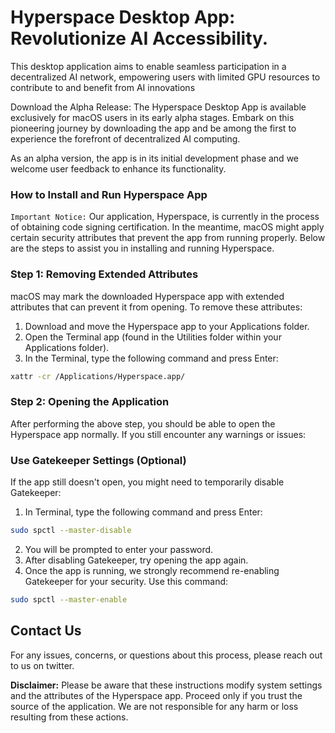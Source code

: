 # Hyperspace Desktop App: Revolutionize AI Accessibility.
This desktop application aims to enable seamless participation in a decentralized AI network, empowering users with limited GPU resources to contribute to and benefit from AI innovations

Download the Alpha Release: The Hyperspace Desktop App is available exclusively for macOS users in its early alpha stages. Embark on this pioneering journey by downloading the app and be among the first to experience the forefront of decentralized AI computing.

As an alpha version, the app is in its initial development phase and we welcome user feedback to enhance its functionality.

### How to Install and Run Hyperspace App
`Important Notice:` Our application, Hyperspace, is currently in the process of obtaining code signing certification. In the meantime, macOS might apply certain security attributes that prevent the app from running properly. Below are the steps to assist you in installing and running Hyperspace.

### Step 1: Removing Extended Attributes

macOS may mark the downloaded Hyperspace app with extended attributes that can prevent it from opening. To remove these attributes:

1. Download and move the Hyperspace app to your Applications folder.
2. Open the Terminal app (found in the Utilities folder within your Applications folder).
3. In the Terminal, type the following command and press Enter:

```bash
xattr -cr /Applications/Hyperspace.app/
```

### Step 2: Opening the Application

After performing the above step, you should be able to open the Hyperspace app normally. If you still encounter any warnings or issues:

### Use Gatekeeper Settings (Optional)

If the app still doesn't open, you might need to temporarily disable Gatekeeper:

1. In Terminal, type the following command and press Enter:

```bash
sudo spctl --master-disable
```

2. You will be prompted to enter your password.
3. After disabling Gatekeeper, try opening the app again.
4. Once the app is running, we strongly recommend re-enabling Gatekeeper for your security. Use this command:

```bash
sudo spctl --master-enable
```


## Contact Us
For any issues, concerns, or questions about this process, please reach out to us on twitter.

**Disclaimer:** Please be aware that these instructions modify system settings and the attributes of the Hyperspace app. Proceed only if you trust the source of the application. We are not responsible for any harm or loss resulting from these actions.




